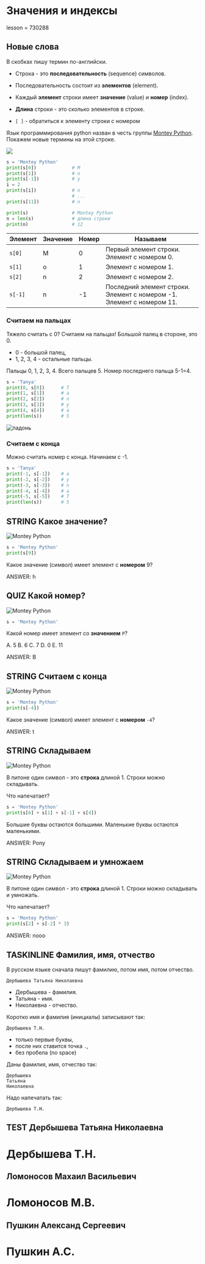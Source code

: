 # Значения и индексы

lesson = 730288

## Новые слова

В скобках пишу термин по-английски.

* Строка - это **последовательность** (sequence) символов.

* Последовательность состоит из **элементов** (element).

* Каждый **элемент** строки имеет **значение** (value) и **номер** (index).

* **Длина** строки - это сколько элементов в строке.

* `[ ]` - обратиться к элементу строки с номером 

Язык программирования python назван в честь группы [Montey Python](https://ru.wikipedia.org/wiki/%D0%9C%D0%BE%D0%BD%D1%82%D0%B8_%D0%9F%D0%B0%D0%B9%D1%82%D0%BE%D0%BD). Покажем новые термины на этой строке.

![](https://stepik.org/media/attachments/lesson/418189/string_slicing.png)

```python
s = 'Montey Python'     
print(s[0])				# M
print(s[1])				# o
print(s[-1])			# y
i = 2
print(s[i])				# n
						# ...
print(s[11])			# n

print(s)				# Montey Python
n = len(s)				# длина строки
print(n)				# 12
```

| Элемент | Значение | Номер | Называем |
|----|----|----|------|
| `s[0]` | M | 0 | Первый элемент строки. Элемент с номером 0. |
| `s[1]` | o | 1 | Элемент с номером 1. |
| `s[2]` | n | 2 | Элемент с номером 2. |
| `s[-1]` | n | -1 | Последний элемент строки. Элемент с номером -1. Элемент с номером 11. |

### Считаем на пальцах

Тяжело  считать с 0? Считаем на пальцах! Большой палец в стороне, это 0.

* 0 - большой палец,
* 1, 2, 3, 4 - остальные пальцы.

Пальцы 0, 1, 2, 3, 4. Всего пальцев 5. Номер последнего пальца 5-1=4.

```python
s = 'Tanya'
print(0, s[0])		# T
print(1, s[1])		# a
print(2, s[2])		# n
print(3, s[3])		# y
print(4, s[4])		# a
print(len(s))		# 5
```
![ладонь]()

### Считаем с конца

Можно считать номер с конца. Начинаем с -1.

```python
s = 'Tanya'
print(-1, s[-1])	# a
print(-2, s[-2])	# y
print(-3, s[-3])	# n
print(-4, s[-4])	# a
print(-5, s[-5])	# T
print(len(s))		# 5
```

## STRING Какое значение?

![Montey Python](https://stepik.org/media/attachments/lesson/418189/string_slicing.png)

```python
s = 'Montey Python'
print(s[9])
```
Какое значение (символ) имеет элемент с **номером** 9?

ANSWER: h

## QUIZ Какой номер?

![Montey Python](https://stepik.org/media/attachments/lesson/418189/string_slicing.png)

```python
s = 'Montey Python'
```
Какой номер имеет элемент со **значением** `P`?

A. 5
B. 6
C. 7
D. 0
E. 11

ANSWER: B

## STRING Считаем с конца

![Montey Python](https://stepik.org/media/attachments/lesson/418189/string_slicing.png)

```python
s = 'Montey Python'
print(s[-4])
```
Какое значение (символ) имеет элемент с **номером** `-4`?

ANSWER: t

## STRING Складываем

![Montey Python](https://stepik.org/media/attachments/lesson/418189/string_slicing.png)

В питоне один символ - это **строка** длиной 1. Строки можно складывать.

Что напечатает?
```python
s = 'Montey Python'
print(s[6] + s[1] + s[-1] + s[4])
```
Большие буквы остаются большими. Маленькие буквы остаются маленькими.
 
ANSWER: Pony

## STRING Складываем и умножаем

![Montey Python](https://stepik.org/media/attachments/lesson/418189/string_slicing.png)

В питоне один символ - это **строка** длиной 1. Строки можно складывать и умножать.

Что напечатает?

```python
s = 'Montey Python'
print(s[2] + s[-2] * 3) 
```
 
ANSWER: nooo

## TASKINLINE Фамилия, имя, отчество

В русском языке сначала пишут фамилию, потом имя, потом отчество.

```
Дербышева Татьяна Николаевна
```

* Дербышева - фамилия.
* Татьяна - имя.
* Николаевна - отчество.

Коротко имя и фамилия (инициалы) записывают так:

```
Дербышева Т.Н.
```
* только первые буквы, 
* после них ставится точка `.`,
* без пробела (no space)

Даны фамилия, имя, отчество так:
```
Дербышева 
Татьяна 
Николаевна
```
Надо напечатать так:
```
Дербышева Т.Н.
```
TEST
Дербышева 
Татьяна 
Николаевна
----
Дербышева Т.Н.
====
Ломоносов
Махаил
Васильевич
----
Ломоносов М.В.
====
Пушкин
Александ
Сергеевич
----
Пушкин А.С.
====
